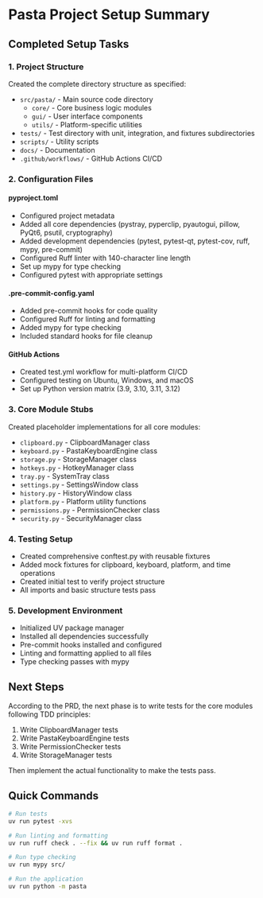 # Pasta Project Setup Summary

## Completed Setup Tasks

### 1. Project Structure
Created the complete directory structure as specified:
- `src/pasta/` - Main source code directory
  - `core/` - Core business logic modules
  - `gui/` - User interface components
  - `utils/` - Platform-specific utilities
- `tests/` - Test directory with unit, integration, and fixtures subdirectories
- `scripts/` - Utility scripts
- `docs/` - Documentation
- `.github/workflows/` - GitHub Actions CI/CD

### 2. Configuration Files

#### pyproject.toml
- Configured project metadata
- Added all core dependencies (pystray, pyperclip, pyautogui, pillow, PyQt6, psutil, cryptography)
- Added development dependencies (pytest, pytest-qt, pytest-cov, ruff, mypy, pre-commit)
- Configured Ruff linter with 140-character line length
- Set up mypy for type checking
- Configured pytest with appropriate settings

#### .pre-commit-config.yaml
- Added pre-commit hooks for code quality
- Configured Ruff for linting and formatting
- Added mypy for type checking
- Included standard hooks for file cleanup

#### GitHub Actions
- Created test.yml workflow for multi-platform CI/CD
- Configured testing on Ubuntu, Windows, and macOS
- Set up Python version matrix (3.9, 3.10, 3.11, 3.12)

### 3. Core Module Stubs
Created placeholder implementations for all core modules:
- `clipboard.py` - ClipboardManager class
- `keyboard.py` - PastaKeyboardEngine class
- `storage.py` - StorageManager class
- `hotkeys.py` - HotkeyManager class
- `tray.py` - SystemTray class
- `settings.py` - SettingsWindow class
- `history.py` - HistoryWindow class
- `platform.py` - Platform utility functions
- `permissions.py` - PermissionChecker class
- `security.py` - SecurityManager class

### 4. Testing Setup
- Created comprehensive conftest.py with reusable fixtures
- Added mock fixtures for clipboard, keyboard, platform, and time operations
- Created initial test to verify project structure
- All imports and basic structure tests pass

### 5. Development Environment
- Initialized UV package manager
- Installed all dependencies successfully
- Pre-commit hooks installed and configured
- Linting and formatting applied to all files
- Type checking passes with mypy

## Next Steps

According to the PRD, the next phase is to write tests for the core modules following TDD principles:

1. Write ClipboardManager tests
2. Write PastaKeyboardEngine tests
3. Write PermissionChecker tests
4. Write StorageManager tests

Then implement the actual functionality to make the tests pass.

## Quick Commands

```bash
# Run tests
uv run pytest -xvs

# Run linting and formatting
uv run ruff check . --fix && uv run ruff format .

# Run type checking
uv run mypy src/

# Run the application
uv run python -m pasta
```
